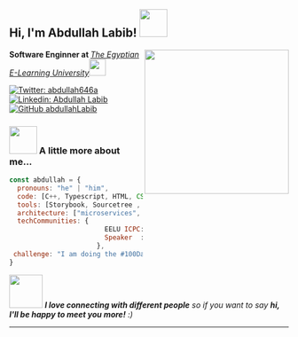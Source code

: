 <h2> Hi, I'm Abdullah Labib! <img src="https://media.giphy.com/media/mqQN901gsX0HgF6LjF/giphy.gif" width="50"></h2>
<img align='right' src="https://media.giphy.com/media/ge7l7e5EiHUYI3e71P/giphy.gif" width="260">
<p><b>Software Enginner at </b><em><a href="https://www.eelu.edu.eg/en/">The Egyptian E-Learning University</a><img src="https://media.giphy.com/media/8NaYbrMzn9a4tu4z6i/giphy.gif" width="30"></em></p>

[![Twitter: abdullah646a](https://img.shields.io/twitter/follow/abdullah646a?style=social)](https://twitter.com/abdullah646a)
[![Linkedin: Abdullah Labib](https://img.shields.io/badge/-abdullah-blue?style=flat-square&logo=Linkedin&logoColor=white&link=https://www.linkedin.com/in/abdullah-labib-1b0800203/)](https://www.linkedin.com/in/abdullah-labib-1b0800203/)
[![GitHub abdullahLabib](https://img.shields.io/github/followers/abdullahLabib?label=follow&style=social)](https://github.com/abdullahLabib)


### <img src="https://media.giphy.com/media/d8cCbkklUxO66NubSw/giphy.gif" width="50"> A little more about me...  

```javascript
const abdullah = {
  pronouns: "he" | "him",
  code: [C++, Typescript, HTML, CSS, PHP, Java],
  tools: [Storybook, Sourcetree , Docker],
  architecture: ["microservices", "event-driven", "design system pattern"],
  techCommunities: {
                        EELU ICPC: "####",
                        Speaker  : "####",
                      },
 challenge: "I am doing the #100DaysOfCode challenge focused on PHP and typescript"
}
```

<img src="https://media.giphy.com/media/d8cCbkklUxO66NubSw/giphy.gif" width="60"> <em><b>I love connecting with different people</b> so if you want to say <b>hi, I'll be happy to meet you more!</b> :)</em>

---
